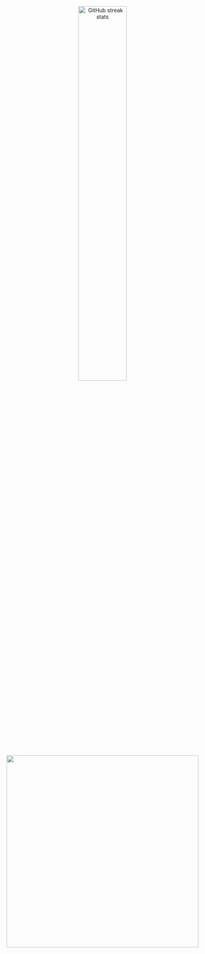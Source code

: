 <p align="center">
  <img src="https://streak-stats.demolab.com/?user=HenryCauan&theme=dracula" alt="GitHub streak stats" width="50%">  <img src="https://github-readme-stats.vercel.app/api/top-langs/?username=HenryCauan&layout=compact&langs_count=8&theme=tokyonight" width="500" />
</p>
